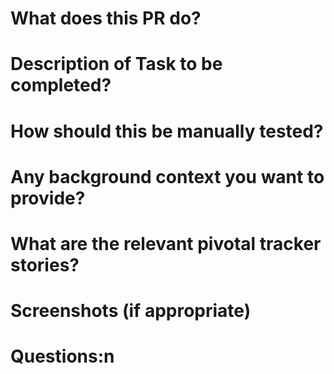 # What does this PR do?
# Description of Task to be completed?
# How should this be manually tested?
# Any background context you want to provide?
# What are the relevant pivotal tracker stories?
# Screenshots (if appropriate)
# Questions:n